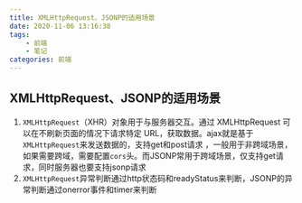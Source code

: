 ```yaml
---
title: XMLHttpRequest、JSONP的适用场景
date: 2020-11-06 13:16:38
tags:
	- 前端
	- 笔记
categories: 前端
---
```


## XMLHttpRequest、JSONP的适用场景

1. `XMLHttpRequest`（XHR）对象用于与服务器交互。通过 XMLHttpRequest 可以在不刷新页面的情况下请求特定 URL，获取数据。ajax就是基于`XMLHttpRequest`来发送数据的，支持get和post请求 ，一般用于非跨域场景，如果需要跨域，需要配置`cors`头。而JSONP常用于跨域场景，仅支持get请求，同时服务器也要支持jsonp请求
2. `XMLHttpRequest`异常判断通过http状态码和readyStatus来判断，JSONP的异常判断通过onerror事件和timer来判断